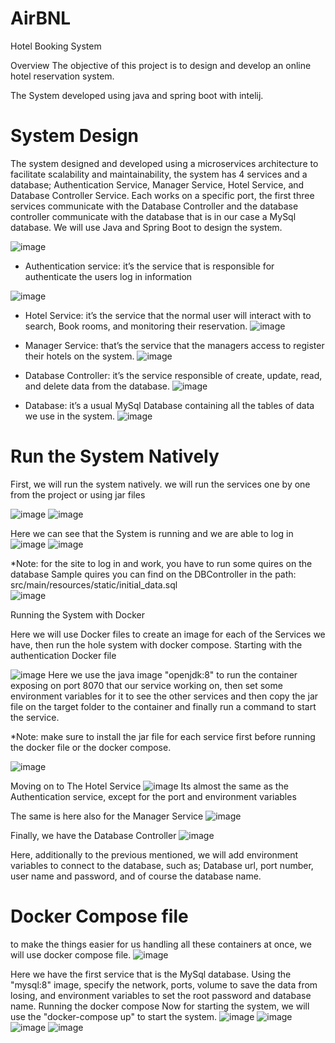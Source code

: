 # AirBNL
Hotel Booking System

Overview
The objective of this project is to design and develop an online 
hotel reservation system. 

The System developed using java and spring boot with intelij.

# System Design

The system designed and developed using a microservices 
architecture to facilitate scalability and maintainability, the 
system has 4 services and a database; Authentication Service, 
Manager Service, Hotel Service, and Database Controller 
Service. Each works on a specific port, the first three services 
communicate with the Database Controller and the database 
controller communicate with the database that is in our case a 
MySql database. 
We will use Java and Spring Boot to design the system.

![image](https://user-images.githubusercontent.com/85651011/233060177-276553b0-4047-4756-b297-ad192fac1028.png)

- Authentication service: it’s the service that is responsible 
for authenticate the users log in information

![image](https://user-images.githubusercontent.com/85651011/233060367-cc0a0d82-caa7-44cf-a92d-f21bc37deac2.png)

-	Hotel Service: it’s the service that the normal user will interact with to search, Book rooms, and monitoring their reservation.
![image](https://user-images.githubusercontent.com/85651011/233060457-7999a1a0-487e-4b52-890e-06baa57938a3.png)

-	Manager Service: that’s the service that the managers access to register their hotels on the system.
![image](https://user-images.githubusercontent.com/85651011/233060508-73ebbe2a-3c65-424c-b56b-591b12bf18e3.png)

-	Database Controller: it’s the service responsible of create, update, read, and delete data from the database.
![image](https://user-images.githubusercontent.com/85651011/233060580-bed0294d-508d-4b8e-9cff-17dc386e3bfc.png)

-	Database: it’s a usual MySql Database containing all the tables of data we use in the system. 
![image](https://user-images.githubusercontent.com/85651011/233060637-50d0fbc8-5239-4b02-8cff-4f7bf2a1a0ea.png)

# Run the System Natively

First, we will run the system natively.
we will run the services one by one from the project or using jar files

![image](https://user-images.githubusercontent.com/85651011/233060728-0a725317-04b9-45d2-92a0-8b7cf8f652c3.png)
![image](https://user-images.githubusercontent.com/85651011/233060765-0231e149-b85c-400c-8778-33d642a448e8.png)

Here we can see that the System is running and we are able to log in
![image](https://user-images.githubusercontent.com/85651011/233060815-c3480a53-97ee-4915-8d5d-3b28d0c3ed73.png)
![image](https://user-images.githubusercontent.com/85651011/233060855-2dd8e886-37f7-478f-9269-2bb23ba1ac49.png)

*Note: for the site to log in and work, you have to run some quires on the database
Sample quires you can find on the DBController in the path:
src/main/resources/static/initial_data.sql  
![image](https://user-images.githubusercontent.com/85651011/233060924-c744d776-b3e1-4f8f-91b0-1b4d43bbe512.png)

Running the System with Docker

Here we will use Docker files to create an image for each of the Services we have, then run the hole system with docker compose.
Starting with the authentication Docker file

![image](https://user-images.githubusercontent.com/85651011/233060992-2f07f31a-7815-4cbf-8b2c-941f1c79575f.png)
Here we use the java image "openjdk:8" to run the container exposing on port 8070 that our service working on, then set some environment variables for it to see the other services and then copy the jar file on the target folder to the container and finally run a command to start the service.

*Note: make sure to install the jar file for each service first before running the docker file or the docker compose.

![image](https://user-images.githubusercontent.com/85651011/233061049-1ef69584-0b19-4189-9fbc-4946fb6a2f47.png)

Moving on to The Hotel Service
![image](https://user-images.githubusercontent.com/85651011/233061106-c35af9fb-b7f6-453c-ae10-317e1b177831.png)
Its almost the same as the Authentication service, except for the port and environment variables 

The same is here also for the Manager Service
![image](https://user-images.githubusercontent.com/85651011/233061149-4ff94bd0-f6dd-48f3-a07a-11f36fc6ee02.png)

Finally, we have the Database Controller
![image](https://user-images.githubusercontent.com/85651011/233061199-03853f88-b1b7-41cf-b92e-40dbb02cf1bb.png)

Here, additionally to the previous mentioned, we will add environment variables to connect to the database, such as;
Database url, port number, user name and password, and of course the database name.

# Docker Compose file

to make the things easier for us handling all these containers at once, we will use docker compose file.
![image](https://user-images.githubusercontent.com/85651011/233061308-ec49a8f9-db7c-4307-a802-0b32db76a8db.png)

Here we have the first service that is the MySql database.
Using the "mysql:8" image, specify the network, ports, volume to save the data from losing, and environment variables to set the root password and database name.
Running the docker compose 
Now for starting the system, we will use the "docker-compose up" to start the system.
![image](https://user-images.githubusercontent.com/85651011/233061419-f35050d8-d061-4b4e-8ce7-c38bba40e356.png)
![image](https://user-images.githubusercontent.com/85651011/233061435-66ee84d1-ad38-47b5-91ee-7877e255c777.png)
![image](https://user-images.githubusercontent.com/85651011/233061451-f1a9786e-5a60-4f74-8dd4-f1cc0cbdd40a.png)
![image](https://user-images.githubusercontent.com/85651011/233061463-b91835b9-6b27-49e7-8c83-931fcd4c60dd.png)


